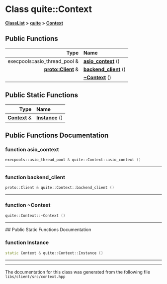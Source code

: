 

# Class quite::Context



[**ClassList**](annotated.md) **>** [**quite**](namespacequite.md) **>** [**Context**](classquite_1_1Context.md)










































## Public Functions

| Type | Name |
| ---: | :--- |
|  execpools::asio\_thread\_pool & | [**asio\_context**](#function-asio_context) () <br> |
|  [**proto::Client**](classquite_1_1proto_1_1Client.md) & | [**backend\_client**](#function-backend_client) () <br> |
|   | [**~Context**](#function-context) () <br> |


## Public Static Functions

| Type | Name |
| ---: | :--- |
|  [**Context**](classquite_1_1Context.md) & | [**Instance**](#function-instance) () <br> |


























## Public Functions Documentation




### function asio\_context 

```C++
execpools::asio_thread_pool & quite::Context::asio_context () 
```




<hr>



### function backend\_client 

```C++
proto::Client & quite::Context::backend_client () 
```




<hr>



### function ~Context 

```C++
quite::Context::~Context () 
```




<hr>
## Public Static Functions Documentation




### function Instance 

```C++
static Context & quite::Context::Instance () 
```




<hr>

------------------------------
The documentation for this class was generated from the following file `libs/client/src/context.hpp`

